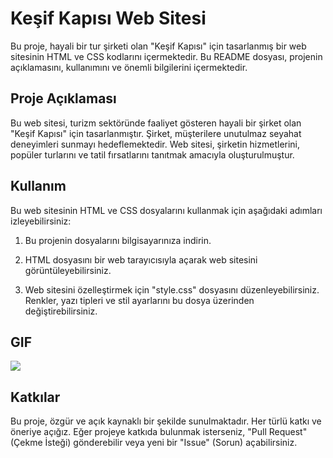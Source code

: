 # Keşif Kapısı Web Sitesi

Bu proje, hayali bir tur şirketi olan "Keşif Kapısı" için tasarlanmış bir web sitesinin HTML ve CSS kodlarını içermektedir. Bu README dosyası, projenin açıklamasını, kullanımını ve önemli bilgilerini içermektedir.

## Proje Açıklaması

Bu web sitesi, turizm sektöründe faaliyet gösteren hayali bir şirket olan "Keşif Kapısı" için tasarlanmıştır. Şirket, müşterilere unutulmaz seyahat deneyimleri sunmayı hedeflemektedir. Web sitesi, şirketin hizmetlerini, popüler turlarını ve tatil fırsatlarını tanıtmak amacıyla oluşturulmuştur.

## Kullanım

Bu web sitesinin HTML ve CSS dosyalarını kullanmak için aşağıdaki adımları izleyebilirsiniz:

1. Bu projenin dosyalarını bilgisayarınıza indirin.

2. HTML dosyasını bir web tarayıcısıyla açarak web sitesini görüntüleyebilirsiniz.

3. Web sitesini özelleştirmek için "style.css" dosyasını düzenleyebilirsiniz. Renkler, yazı tipleri ve stil ayarlarını bu dosya üzerinden değiştirebilirsiniz.

## GIF

![](/kesif-kapisi/kesif-kapisi.gif)

## Katkılar

Bu proje, özgür ve açık kaynaklı bir şekilde sunulmaktadır. Her türlü katkı ve öneriye açığız. Eğer projeye katkıda bulunmak isterseniz, "Pull Request" (Çekme İsteği) gönderebilir veya yeni bir "Issue" (Sorun) açabilirsiniz.




